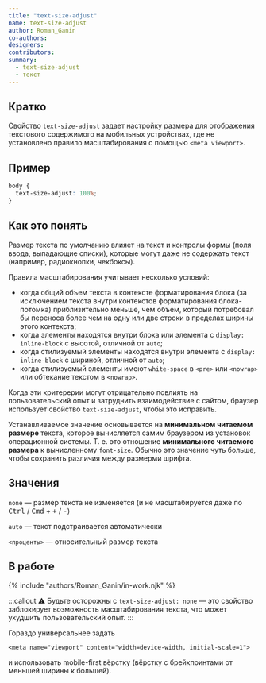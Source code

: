 ```yaml
---
title: "text-size-adjust"
name: text-size-adjust
author: Roman_Ganin
co-authors:
designers:
contributors:
summary:
  - text-size-adjust
  - текст
---
```


## Кратко

Свойство `text-size-adjust` задает настройку размера для отображения текстового содержимого на мобильных устройствах, где не установлено правило масштабирования с помощью `<meta viewport>`.

## Пример

```css
body {
  text-size-adjust: 100%;
}
```

## Как это понять

Размер текста по умолчанию влияет на текст и контролы формы (поля ввода, выпадающие списки), которые могут даже не содержать текст (например, радиокнопки, чекбоксы).

Правила масштабирования учитывает несколько условий:

- когда общий объем текста в контексте форматирования блока (за исключением текста внутри контекстов форматирования блока-потомка) приблизительно меньше, чем объем, который потребовал бы переноса более чем на одну или две строки в пределах ширины этого контекста;
- когда элементы находятся внутри блока или элемента с `display: inline-block` с высотой, отличной от `auto`;
- когда стилизуемый элементы находятся внутри элемента с `display: inline-block` с шириной, отличной от `auto`;
- когда стилизуемый элементы имеют `white-space` в `<pre>` или `<nowrap>` или обтекание текстом в `<nowrap>`.

Когда эти критерерии могут отрицательно повлиять на пользовательский опыт и затруднить взаимодействие с сайтом, браузер использует свойство `text-size-adjust`, чтобы это исправить.

Устанавливаемое значение основывается на __минимальном читаемом размере__ текста, которое вычисляется самим браузером из установок операционной системы.
Т. е. это отношение __минимального читаемого размера__ к вычисленному `font-size`. Обычно это значение чуть больше, чтобы сохранить различия между размерми шрифта.

## Значения

`none` — размер текста не изменяется (и не масштабируется даже по <kbd>Ctrl</kbd> / <kbd>Cmd</kbd> + <kbd>+</kbd> / <kbd>-</kbd>)

`auto` — текст подстраивается автоматически

`<проценты>` — относительный размер текста

## В работе

{% include "authors/Roman_Ganin/in-work.njk" %}

:::callout ⚠️
Будьте осторожны с `text-size-adjust: none` — это свойство заблокирует возможность масштабирования текста, что может ухудшить пользовательский опыт.
:::

Гораздо универсальнее задать

```
<meta name="viewport" content="width=device-width, initial-scale=1">
```

и использовать mobile-first вёрстку (вёрстку с брейкпоинтами от меньшей ширины к большей).
